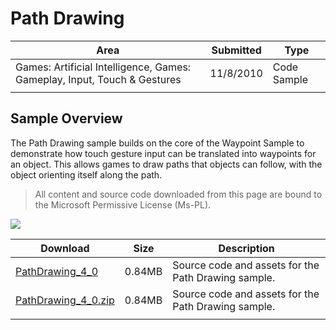 # Path Drawing

|Area|Submitted|Type|
|-|-|-|
Games: Artificial Intelligence, Games: Gameplay, Input, Touch & Gestures|11/8/2010|Code Sample
||||

## Sample Overview

The Path Drawing sample builds on the core of the Waypoint Sample to demonstrate how touch gesture input can be translated into waypoints for an object. This allows games to draw paths that objects can follow, with the object orienting itself along the path.

> All content and source code downloaded from this page are bound to the Microsoft Permissive License (Ms-PL).

![](https://github.com/simondarksidej/XNAGameStudio/blob/archive/Images/path_drawing.png?raw=true)

Download | Size | Description
---|---|---|
[PathDrawing_4_0](https://github.com/simondarksidej/XNAGameStudio/tree/archive/Samples/PathDrawing_4_0) | 0.84MB | Source code and assets for the Path Drawing sample.
[PathDrawing_4_0.zip](https://github.com/simondarksidej/XNAGameStudioZips/raw/zips/PathDrawing_4_0.zip) | 0.84MB | Source code and assets for the Path Drawing sample.
||||
